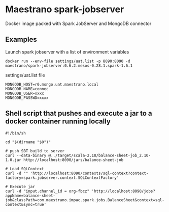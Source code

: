 # Maestrano spark-jobserver
Docker image packed with Spark JobServer and MongoDB connector

## Examples
Launch spark jobserver with a list of environment variables
```
docker run --env-file settings/uat.list -p 8090:8090 -d maestrano/spark-jobserver:0.6.2.mesos-0.28.1.spark-1.6.1
```

settings/uat.list file
```
MONGODB_HOST=r0.mongo.uat.maestrano.local
MONGODB_NAME=connec
MONGODB_USER=xxxx
MONGODB_PASSWD=xxxx
```

## Shell script that pushes and execute a jar to a docker container running locally
```shell
#!/bin/sh

cd "$(dirname "$0")"

# push SBT build to server
curl --data-binary @../target/scala-2.10/balance-sheet-job_2.10-1.0.jar http://localhost:8090/jars/balance-sheet-job

# Load SQLContext
curl -d "" 'http://localhost:8090/contexts/sql-context?context-factory=spark.jobserver.context.SQLContextFactory'

# Execute jar
curl -d "input.channel_id = org-fbcz" 'http://localhost:8090/jobs?appName=balance-sheet-job&classPath=com.maestrano.impac.spark.jobs.BalanceSheet&context=sql-context&sync=true'

```
